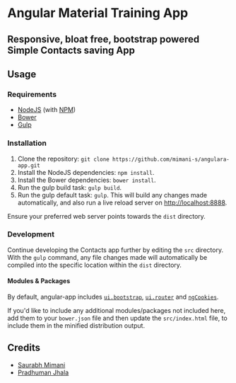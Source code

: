 # Angular Material Training App
## Responsive, bloat free, bootstrap powered Simple Contacts saving App


## Usage
### Requirements
* [NodeJS](http://nodejs.org/) (with [NPM](https://www.npmjs.org/))
* [Bower](http://bower.io)
* [Gulp](http://gulpjs.com)

### Installation
1. Clone the repository: `git clone https://github.com/mimani-s/angulara-app.git`
2. Install the NodeJS dependencies: `npm install`.
3. Install the Bower dependencies: `bower install`.
4. Run the gulp build task: `gulp build`.
5. Run the gulp default task: `gulp`. This will build any changes made automatically, and also run a live reload server on [http://localhost:8888](http://localhost:8888).

Ensure your preferred web server points towards the `dist` directory.

### Development
Continue developing the Contacts app further by editing the `src` directory. With the `gulp` command, any file changes made will automatically be compiled into the specific location within the `dist` directory.

#### Modules & Packages
By default, angular-app includes [`ui.bootstrap`](http://angular-ui.github.io/bootstrap/), [`ui.router`](https://github.com/angular-ui/ui-router) and [`ngCookies`](https://docs.angularjs.org/api/ngCookies).

If you'd like to include any additional modules/packages not included here, add them to your `bower.json` file and then update the `src/index.html` file, to include them in the minified distribution output.

## Credits
* [Saurabh Mimani](https://team.fkinternal.com/#/flipsters/1680)
* [Pradhuman Jhala](https://team.fkinternal.com/#/flipsters/74596)